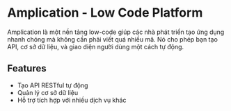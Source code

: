 # Amplication - Low Code Platform

Amplication là một nền tảng low-code giúp các nhà phát triển tạo ứng dụng nhanh chóng mà không cần phải viết quá nhiều mã. Nó cho phép bạn tạo API, cơ sở dữ liệu, và giao diện người dùng một cách tự động.

## Features
- Tạo API RESTful tự động
- Quản lý cơ sở dữ liệu
- Hỗ trợ tích hợp với nhiều dịch vụ khác
